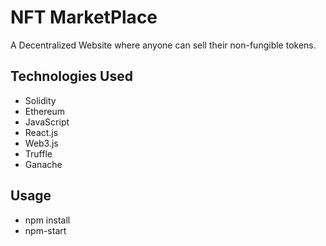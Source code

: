 # NFT MarketPlace
A Decentralized Website where anyone can sell their non-fungible tokens.
## Technologies Used
- Solidity
- Ethereum
- JavaScript
- React.js
- Web3.js
- Truffle
- Ganache
## Usage
- npm install 
- npm-start
